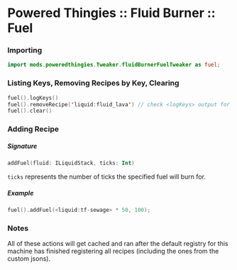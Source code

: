 # Powered Thingies :: Fluid Burner :: Fuel

### Importing
```kotlin
import mods.poweredthingies.Tweaker.fluidBurnerFuelTweaker as fuel;
```

### Listing Keys, Removing Recipes by Key, Clearing
```kotlin
fuel().logKeys()
fuel().removeRecipe('liquid:fluid_lava') // check <logKeys> output for valid keys
fuel().clear()
```

### Adding Recipe
##### Signature
```kotlin
addFuel(fluid: ILiquidStack, ticks: Int)
```
`ticks` represents the number of ticks the specified fuel will burn for.
##### Example
```kotlin
fuel().addFuel(<liquid:tf-sewage> * 50, 100);
```

### Notes
All of these actions will get cached and ran after the default registry for this machine has finished registering all recipes (including the ones from the custom jsons).